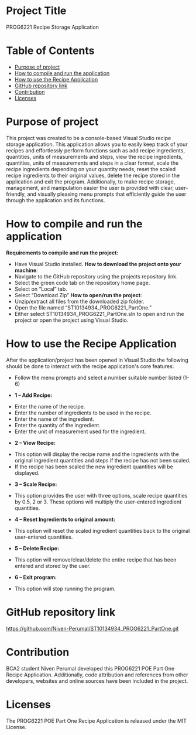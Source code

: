 # **Project Title**
PROG6221 Recipe Storage Application


# **Table of Contents**
- [Purpose of project](#purposeofproject)
- [How to compile and run the application](#howtocompileandruntheapplication)
- [How to use the Recipe Application](#howtousetheRecipeApplication)
- [GitHub repository link](#gitHubrepositorylink)
- [Contribution](#contribution)
- [Licenses](#licenses)


# **Purpose of project**
This project was created to be a console-based Visual Studio recipe storage application. This application allows you to easily keep track of your recipes and effortlessly perform functions such as add recipe ingredients, quantities, units of measurements and steps, view the recipe ingredients, quantities, units of measurements and steps in a clear format, scale the recipe ingredients depending on your quantity needs, reset the scaled recipe ingredients to their original values, delete the recipe stored in the application and exit the program. Additionally, to make recipe storage, management, and manipulation easier the user is provided with clear, user-friendly, and visually pleasing menu prompts that efficiently guide the user through the application and its functions.

# **How to compile and run the application**
**Requirements to compile and run the project:**
*	Have Visual Studio installed.
**How to download the project onto your machine**:
*	Navigate to the GitHub repository using the projects repository link.
*	Select the green code tab on the repository home page.
*	Select on “Local” tab.
*	Select “Download Zip”
**How to open/run the project**:
*	Unzip/extract all files from the downloaded zip folder.
*	Open the file named “ST10134934_PROG6221_PartOne.”
*	Either select ST10134934_PROG6221_PartOne.sln to open and run the project or open the project using Visual Studio.

# **How to use the Recipe Application**
After the application/project has been opened in Visual Studio the following should be done to interact with the recipe application's core features:
-	Follow the menu prompts and select a number suitable number listed (1-6)
*	**1 – Add Recipe:**
  -	Enter the name of the recipe.
  -	Enter the number of ingredients to be used in the recipe.
  -	Enter the name of the ingredient.
  -	Enter the quantity of the ingredient.
  -	Enter the unit of measurement used for the ingredient.
*	**2 – View Recipe:**
  -	This option will display the recipe name and the ingredients with the original ingredient quantities and steps if the recipe has not been scaled.
  -	If the recipe has been scaled the new ingredient quantities will be displayed.
*	**3 – Scale Recipe:**
  -	This option provides the user with three options, scale recipe quantities by 0.5, 2 or 3. These options will multiply the user-entered ingredient quantities.
*	**4 – Reset Ingredients to original amount:** 
  -	This option will reset the scaled ingredient quantities back to the original user-entered quantities.
*	**5 – Delete Recipe:** 
  -	This option will remove/clear/delete the entire recipe that has been entered and stored by the user.
*	**6 – Exit program:** 
  -	This option will stop running the program.

# **GitHub repository link**
https://github.com/Niven-Perumal/ST10134934_PROG6221_PartOne.git

# Contribution
BCA2 student Niven Perumal developed this PROG6221 POE Part One Recipe Application. Additionally, code attribution and references from other developers, websites and online sources have been included in the project.

# Licenses
The PROG6221 POE Part One Recipe Application is released under the MIT License.
